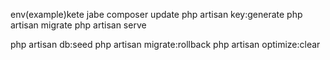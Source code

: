 env(example)kete jabe 
composer update 
php artisan key:generate 
php artisan migrate 
php artisan serve

php artisan db:seed 
php artisan migrate:rollback 
php artisan optimize:clear